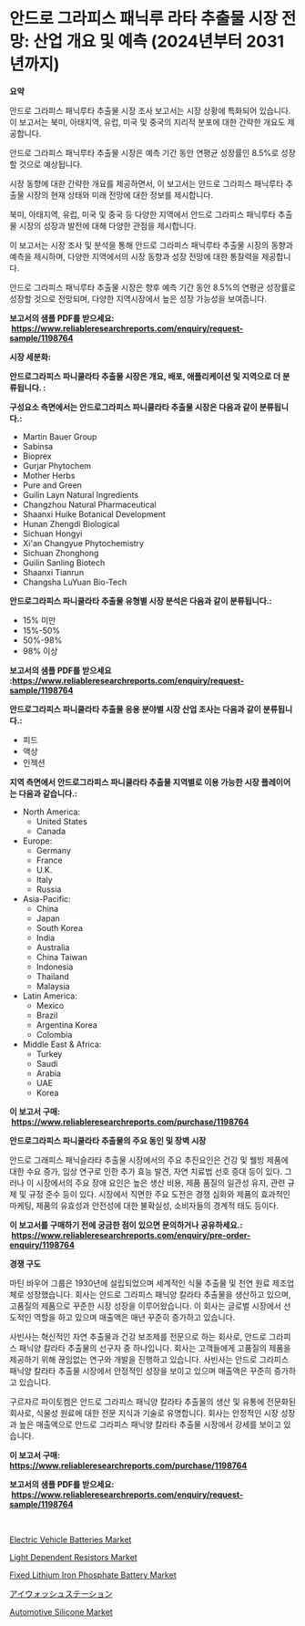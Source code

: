 <p><h1>안드로 그라피스 패닉루 라타 추출물 시장 전망: 산업 개요 및 예측 (2024년부터 2031년까지)</h1></p><p><strong>요약</strong></p>
<p><p>안드로 그라피스 패닉루타 추출물 시장 조사 보고서는 시장 상황에 특화되어 있습니다. 이 보고서는 북미, 아태지역, 유럽, 미국 및 중국의 지리적 분포에 대한 간략한 개요도 제공합니다. </p><p>안드로 그라피스 패닉루타 추출물 시장은 예측 기간 동안 연평균 성장률인 8.5%로 성장할 것으로 예상됩니다.</p><p>시장 동향에 대한 간략한 개요를 제공하면서, 이 보고서는 안드로 그라피스 패닉루타 추출물 시장의 현재 상태와 미래 전망에 대한 정보를 제시합니다. </p><p>북미, 아태지역, 유럽, 미국 및 중국 등 다양한 지역에서 안드로 그라피스 패닉루타 추출물 시장의 성장과 발전에 대해 다양한 관점을 제시합니다.</p><p>이 보고서는 시장 조사 및 분석을 통해 안드로 그라피스 패닉루타 추출물 시장의 동향과 예측을 제시하며, 다양한 지역에서의 시장 동향과 성장 전망에 대한 통찰력을 제공합니다. </p><p>안드로 그라피스 패닉루타 추출물 시장은 향후 예측 기간 동안 8.5%의 연평균 성장률로 성장할 것으로 전망되며, 다양한 지역시장에서 높은 성장 가능성을 보여줍니다.</p></p>
<p><strong>보고서의 샘플 PDF를 받으세요: &nbsp;<a href="https://www.reliableresearchreports.com/enquiry/request-sample/1198764">https://www.reliableresearchreports.com/enquiry/request-sample/1198764</a></strong></p>
<p><strong>시장 세분화:</strong></p>
<p><strong> 안드로그라피스 파니쿨라타 추출물 시장은 개요, 배포, 애플리케이션 및 지역으로 더 분류됩니다. :</strong></p>
<p><strong>구성요소 측면에서는 안드로그라피스 파니쿨라타 추출물 시장은 다음과 같이 분류됩니다.:</strong></p>
<p><ul><li>Martin Bauer Group</li><li>Sabinsa</li><li>Bioprex</li><li>Gurjar Phytochem</li><li>Mother Herbs</li><li>Pure and Green</li><li>Guilin Layn Natural Ingredients</li><li>Changzhou Natural Pharmaceutical</li><li>Shaanxi Huike Botanical Development</li><li>Hunan Zhengdi Biological</li><li>Sichuan Hongyi</li><li>Xi'an Changyue Phytochemistry</li><li>Sichuan Zhonghong</li><li>Guilin Sanling Biotech</li><li>Shaanxi Tianrun</li><li>Changsha LuYuan Bio-Tech</li></ul></p>
<p><strong> 안드로그라피스 파니쿨라타 추출물 유형별 시장 분석은 다음과 같이 분류됩니다.:</strong></p>
<p><ul><li>15% 미만</li><li>15%-50%</li><li>50%-98%</li><li>98% 이상</li></ul></p>
<p><strong>보고서의 샘플 PDF를 받으세요 :<a href="https://www.reliableresearchreports.com/enquiry/request-sample/1198764">https://www.reliableresearchreports.com/enquiry/request-sample/1198764</a></strong></p>
<p><strong> 안드로그라피스 파니쿨라타 추출물 응용 분야별 시장 산업 조사는 다음과 같이 분류됩니다.:</strong></p>
<p><ul><li>피드</li><li>액상</li><li>인젝션</li></ul></p>
<p><strong>지역 측면에서 안드로그라피스 파니쿨라타 추출물 지역별로 이용 가능한 시장 플레이어는 다음과 같습니다.:</strong></p>
<p><ul>
    <li>
        North America:
        <ul>
            <li>United States</li>
            <li>Canada</li>
        </ul>
    </li>
    <li>
        Europe:
        <ul>
            <li>Germany</li>
            <li>France</li>
            <li>U.K.</li>
            <li>Italy</li>
            <li>Russia</li>
        </ul>
    </li>
    <li>
        Asia-Pacific:
        <ul>
            <li>China</li>
            <li>Japan</li>
            <li>South Korea</li>
            <li>India</li>
            <li>Australia</li>
            <li>China Taiwan</li>
            <li>Indonesia</li>
            <li>Thailand</li>
            <li>Malaysia</li>
        </ul>
    </li>
    <li>
        Latin America:
        <ul>
            <li>Mexico</li>
            <li>Brazil</li>
            <li>Argentina Korea</li>
            <li>Colombia</li>
        </ul>
    </li>
    <li>
        Middle East & Africa:
        <ul>
            <li>Turkey</li>
            <li>Saudi</li>
            <li>Arabia</li>
            <li>UAE</li>
            <li>Korea</li>
        </ul>
    </li>
    </ul></p>
<p><strong>이 보고서 구매: &nbsp;<a href="https://www.reliableresearchreports.com/purchase/1198764">https://www.reliableresearchreports.com/purchase/1198764</a></strong></p>
<p><strong>안드로그라피스 파니쿨라타 추출물의 주요 동인 및 장벽 시장</strong></p>
<p><p>안드로 그래피스 패닉슬라타 추출물 시장에서의 주요 추진요인은 건강 및 웰빙 제품에 대한 수요 증가, 임상 연구로 인한 추가 효능 발견, 자연 치료법 선호 증대 등이 있다. 그러나 이 시장에서의 주요 장애 요인은 높은 생산 비용, 제품 품질의 일관성 유지, 관련 규제 및 규정 준수 등이 있다. 시장에서 직면한 주요 도전은 경쟁 심화와 제품의 효과적인 마케팅, 제품의 유효성과 안전성에 대한 불확실성, 소비자들의 경계적 태도 등이다.</p></p>
<p><strong>이 보고서를 구매하기 전에 궁금한 점이 있으면 문의하거나 공유하세요.: &nbsp;<a href="https://www.reliableresearchreports.com/enquiry/pre-order-enquiry/1198764">https://www.reliableresearchreports.com/enquiry/pre-order-enquiry/1198764</a></strong></p>
<p><strong>경쟁 구도</strong></p>
<p><p>마틴 바우어 그룹은 1930년에 설립되었으며 세계적인 식물 추출물 및 천연 원료 제조업체로 성장했습니다. 회사는 안드로 그라피스 패닉양 칼라타 추출물을 생산하고 있으며, 고품질의 제품으로 꾸준한 시장 성장을 이루어왔습니다. 이 회사는 글로벌 시장에서 선도적인 역할을 하고 있으며 매출액은 매년 꾸준히 증가하고 있습니다.</p><p>사빈사는 혁신적인 자연 추출물과 건강 보조제를 전문으로 하는 회사로, 안드로 그라피스 패닉양 칼라타 추출물의 선구자 중 하나입니다. 회사는 고객들에게 고품질의 제품을 제공하기 위해 끊임없는 연구와 개발을 진행하고 있습니다. 사빈사는 안드로 그라피스 패닉양 칼라타 추출물 시장에서 안정적인 성장을 보이고 있으며 매출액은 꾸준히 증가하고 있습니다.</p><p>구르자르 파이토켐은 안드로 그라피스 패닉양 칼라타 추출물의 생산 및 유통에 전문화된 회사로, 식물성 원료에 대한 전문 지식과 기술로 유명합니다. 회사는 안정적인 시장 성장과 높은 매출액으로 안드로 그라피스 패닉양 칼라타 추출물 시장에서 강세를 보이고 있습니다.</p></p>
<p><strong>이 보고서 구매: &nbsp; <a href="https://www.reliableresearchreports.com/purchase/1198764">https://www.reliableresearchreports.com/purchase/1198764</a></strong></p>
<p><strong>보고서의 샘플 PDF를 받으세요: &nbsp;<a href="https://www.reliableresearchreports.com/enquiry/request-sample/1198764">https://www.reliableresearchreports.com/enquiry/request-sample/1198764</a></strong><strong></strong></p>
<p>&nbsp;</p>
<p><p><a href="https://pretty-mail-caf.notion.site/Electric-Vehicle-Batteries-Market-Size-Market-Share-and-Global-Market-Analysis-Report-2024-2031-118f21e2483b420d93d55d186ecc9ec1">Electric Vehicle Batteries Market</a></p><p><a href="https://view.publitas.com/reportprime-1/light-dependent-resistors-market-provides-a-comprehensive-analysis-including-a-macro-overview-of-the-market-as-well-as-micro-details-such-as-market-size-and-competitive-landscape/">Light Dependent Resistors Market</a></p><p><a href="https://full-wildebeest-80b.notion.site/Global-Fixed-Lithium-Iron-Phosphate-Battery-Market-by-Types-Applications-and-Major-Players-with-R-f8a73aaae1f8422da1b295ff43534274">Fixed Lithium Iron Phosphate Battery Market</a></p><p><a href="https://github.com/ycmtqqhvk3273/Market-Research-Report-List-1/blob/main/8514409188382.md">アイウォッシュステーション</a></p><p><a href="https://github.com/ashepherd82/Market-Research-Report-List-3/blob/main/automotive-silicone-market.md">Automotive Silicone Market</a></p></p>